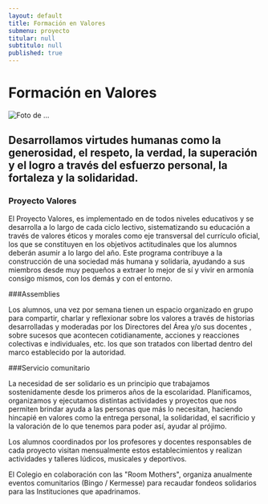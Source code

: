 ```yaml
---
layout: default
title: Formación en Valores
submenu: proyecto
titular: null
subtitulo: null
published: true
---
```


# Formación en Valores

![Foto de ...](http://placeimg.com/720/200/nature)

## Desarrollamos virtudes humanas como la generosidad, el respeto, la verdad, la superación y el logro a través del esfuerzo personal, la fortaleza y la solidaridad. 

### Proyecto Valores 

El Proyecto Valores, es implementado en de todos niveles educativos y se  desarrolla a lo largo de cada ciclo lectivo, sistematizando su educación a través de valores éticos y morales como eje transversal del currículo oficial, los que se constituyen en los objetivos actitudinales que los alumnos deberán asumir a lo largo del año. 
Este programa contribuye a la construcción de una sociedad más humana y solidaria, ayudando a sus miembros desde muy pequeños a extraer lo mejor de sí y vivir en armonía consigo mismos, con los demás y con el entorno. 


###Assemblies

Los alumnos, una vez por semana tienen un espacio organizado en grupo para compartir, charlar y reflexionar sobre los valores a través de historias desarrolladas y moderadas por los Directores del Área y/o sus docentes , sobre sucesos que acontecen cotidianamente, acciones y reacciones colectivas e individuales, etc. los que son tratados con libertad dentro del marco establecido por la autoridad.

###Servicio comunitario

La necesidad de ser solidario es un principio que trabajamos sostenidamente desde los primeros años de la escolaridad. Planificamos, organizamos y ejecutamos distintas actividades y proyectos que nos permiten brindar ayuda a las personas que más lo necesitan, haciendo hincapié en valores como la entrega personal, la solidaridad, el sacrificio y la valoración de lo que tenemos para poder así, ayudar al prójimo. 

Los alumnos coordinados por los profesores y docentes responsables de cada proyecto visitan mensualmente estos establecimientos y realizan actividades y talleres lúdicos, musicales y deportivos. 

El Colegio en colaboración con las "Room Mothers", organiza anualmente eventos  comunitarios (Bingo / Kermesse) para recaudar fondeos solidarios  para las Instituciones que apadrinamos. 